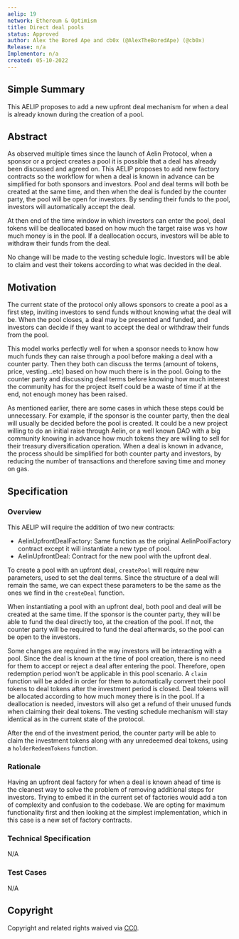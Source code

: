```yaml
---
aelip: 19
network: Ethereum & Optimism
title: Direct deal pools
status: Approved
author: Alex the Bored Ape and cb0x (@AlexTheBoredApe) (@cb0x)
Release: n/a
Implementor: n/a
created: 05-10-2022
---
```


## Simple Summary

<!--"If you can't explain it simply, you don't understand it well enough." Simply describe the outcome the proposed changes intends to achieve. This should be non-technical and accessible to a casual community member.-->

This AELIP proposes to add a new upfront deal mechanism for when a deal is already known during the creation of a pool.

## Abstract

<!--A short (~200 word) description of the proposed change, the abstract should clearly describe the proposed change. This is what *will* be done if the AELIP is implemented, not *why* it should be done or *how* it will be done. If the AELIP proposes deploying a new contract, write, "we propose to deploy a new contract that will do x".-->

As observed multiple times since the launch of Aelin Protocol, when a sponsor or a project creates a pool it is possible that a deal has already been discussed and agreed on. This AELIP proposes to add new factory contracts so the workflow for when a deal is known in advance can be simplified for both sponsors and investors. Pool and deal terms will both be created at the same time, and then when the deal is funded by the counter party, the pool will be open for investors. By sending their funds to the pool, investors will automatically accept the deal.

At then end of the time window in which investors can enter the pool, deal tokens will be deallocated based on how much the target raise was vs how much money is in the pool. If a deallocation occurs, investors will be able to withdraw their funds from the deal.

No change will be made to the vesting schedule logic. Investors will be able to claim and vest their tokens according to what was decided in the deal.

## Motivation

<!--This is the problem statement. This is the *why* of the AELIP. It should clearly explain *why* the current state of the protocol is inadequate.  It is critical that you explain *why* the change is needed, if the AELIP proposes changing how something is calculated, you must address *why* the current calculation is inaccurate or wrong. This is not the place to describe how the AELIP will address the issue!-->

The current state of the protocol only allows sponsors to create a pool as a first step, inviting investors to send funds without knowing what the deal will be. When the pool closes, a deal may be presented and funded, and investors can decide if they want to accept the deal or withdraw their funds from the pool.

This model works perfectly well for when a sponsor needs to know how much funds they can raise through a pool before making a deal with a counter party. Then they both can discuss the terms (amount of tokens, price, vesting...etc) based on how much there is in the pool. Going to the counter party and discussing deal terms before knowing how much interest the community has for the project itself could be a waste of time if at the end, not enough money has been raised.

As mentioned earlier, there are some cases in which these steps could be unnecessary. For example, if the sponsor is the counter party, then the deal will usually be decided before the pool is created. It could be a new project willing to do an initial raise through Aelin, or a well known DAO with a big community knowing in advance how much tokens they are willing to sell for their treasury diversification operation. When a deal is known in advance, the process should be simplified for both counter party and investors, by reducing the number of transactions and therefore saving time and money on gas.

## Specification

### Overview

<!--This is a high-level overview of *how* the AELIP will solve the problem. The overview should clearly describe how the new feature will be implemented.-->

This AELIP will require the addition of two new contracts:

- AelinUpfrontDealFactory: Same function as the original AelinPoolFactory contract except it will instantiate a new type of pool.
- AelinUpfrontDeal: Contract for the new pool with the upfront deal.

To create a pool with an upfront deal, `createPool` will require new parameters, used to set the deal terms. Since the structure of a deal will remain the same, we can expect these parameters to be the same as the ones we find in the `createDeal` function.

When instantiating a pool with an upfront deal, both pool and deal will be created at the same time. If the sponsor is the counter party, they will be able to fund the deal directly too, at the creation of the pool. If not, the counter party will be required to fund the deal afterwards, so the pool can be open to the investors.

Some changes are required in the way investors will be interacting with a pool. Since the deal is known at the time of pool creation, there is no need for them to accept or reject a deal after entering the pool. Therefore, open redemption period won't be applicable in this pool scenario. A `claim` function will be added in order for them to automatically convert their pool tokens to deal tokens after the investment period is closed. Deal tokens will be allocated according to how much money there is in the pool. If a deallocation is needed, investors will also get a refund of their unused funds when claiming their deal tokens. The vesting schedule mechanism will stay identical as in the current state of the protocol.

After the end of the investment period, the counter party will be able to claim the investment tokens along with any unredeemed deal tokens, using a `holderRedeemTokens` function.

### Rationale

<!--This is where you explain the reasoning behind how you propose to solve the problem. Why did you propose to implement the change in this way, what were the considerations and trade-offs. The rationale fleshes out what motivated the design and why particular design decisions were made. It should describe alternate designs that were considered and related work. The rationale may also provide evidence of consensus within the community, and should discuss important objections or concerns raised during discussion.-->

Having an upfront deal factory for when a deal is known ahead of time is the cleanest way to solve the problem of removing additional steps for investors. Trying to embed it in the current set of factories would add a ton of complexity and confusion to the codebase. We are opting for maximum functionality first and then looking at the simplest implementation, which in this case is a new set of factory contracts.

### Technical Specification

<!--The technical specification should outline the public API of the changes proposed. That is, changes to any of the interfaces Aelin currently exposes or the creations of new ones.-->

N/A

### Test Cases

<!--Test cases for an implementation are mandatory for AELIPs but can be included with the implementation..-->

N/A

## Copyright

Copyright and related rights waived via [CC0](https://creativecommons.org/publicdomain/zero/1.0/).
